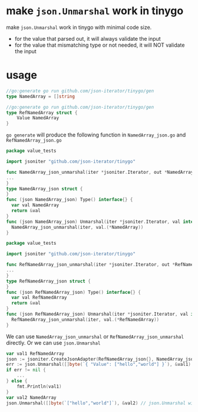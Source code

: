 # make `json.Unmarshal` work in tinygo

make `json.Unmarshal` work in tinygo with minimal code size.

* for the value that parsed out, it will always validate the input
* for the value that mismatching type or not needed, it will NOT validate the input

# usage

```go
//go:generate go run github.com/json-iterator/tinygo/gen
type NamedArray = []string

//go:generate go run github.com/json-iterator/tinygo/gen
type RefNamedArray struct {
	Value NamedArray
}
```

`go generate` will produce the following function in `NamedArray_json.go` and `RefNamedArray_json.go`

```go
package value_tests

import jsoniter "github.com/json-iterator/tinygo"

func NamedArray_json_unmarshal(iter *jsoniter.Iterator, out *NamedArray) {
...
}
type NamedArray_json struct {
}
func (json NamedArray_json) Type() interface{} {
  var val NamedArray
  return &val
}
func (json NamedArray_json) Unmarshal(iter *jsoniter.Iterator, val interface{}) {
  NamedArray_json_unmarshal(iter, val.(*NamedArray))
}
```

```go
package value_tests

import jsoniter "github.com/json-iterator/tinygo"

func RefNamedArray_json_unmarshal(iter *jsoniter.Iterator, out *RefNamedArray) {
...
}
type RefNamedArray_json struct {
}
func (json RefNamedArray_json) Type() interface{} {
  var val RefNamedArray
  return &val
}
func (json RefNamedArray_json) Unmarshal(iter *jsoniter.Iterator, val interface{}) {
  RefNamedArray_json_unmarshal(iter, val.(*RefNamedArray))
}
```

We can use `NamedArray_json_unmarshal` or `RefNamedArray_json_unmarshal` directly. Or we can use `json.Unmarshal`

```go
var val1 RefNamedArray
json := jsoniter.CreateJsonAdapter(RefNamedArray_json{}, NamedArray_json{}) // list all the types you need to unmarshal here
err := json.Unmarshal([]byte(`{ "Value": ["hello","world"] }`), &val1)
if err != nil {
    ...
} else {
    fmt.Println(val1)
}
var val2 NamedArray
json.Unmarshal([]byte(`["hello","world"]`), &val2) // json.Unmarshal will choose the decoder based on type
```

